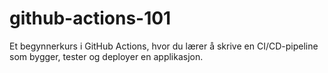 # github-actions-101
Et begynnerkurs i GitHub Actions, hvor du lærer å skrive en CI/CD-pipeline som bygger, tester og deployer en applikasjon.
